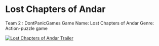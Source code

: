 # Lost Chapters of Andar
Team 2 : DontPanicGames 
Game Name: Lost Chapters of Andar
Genre: Action-puzzle game

[![Lost Chapters of Andar Trailer](http://i.imgur.com/Ot5DWAW.png)](https://www.youtube.com/watch?v=uDgu1LOzbvE&t=2s "Lost Chapters of Andar Trailer")
